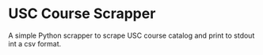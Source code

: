 # USC Course Scrapper
A simple Python scrapper to scrape USC course catalog and print to stdout int a csv format.